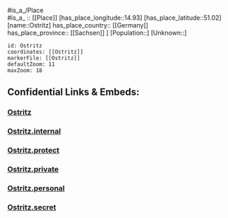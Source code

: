 ﻿---
location: [51.02,14.93] 
mapzoom: [7,12] 
mapmarker: city 
type: City
tags:
- geo/City


SpocWebEntityId: 33181
isDeleted: false
confidential: public

---
#is_a_/Place  
#is_a_ :: [[Place]] 
[has_place_longitude::14.93] 
[has_place_latitude::51.02] 
[name::Ostritz] 
has_place_country:: [[Germany]]  
has_place_province:: [[Sachsen]] ] 
[Population::] 
[Unknown::] 


```leaflet
id: Ostritz
coordinates: [[Ostritz]] 
markerFile: [[Ostritz]] 
defaultZoom: 11 
maxZoom: 18
```


## Confidential Links & Embeds: 

### [Ostritz](/_public/Earth/Continent/Europe/Europe~Central/Germany/Germany~East/Sachsen/counties~Sachsen/Görlitz/cities~Görlitz/Ostritz.md) 

### [Ostritz.internal](/_internal/Earth/Continent/Europe/Europe~Central/Germany/Germany~East/Sachsen/counties~Sachsen/Görlitz/cities~Görlitz/Ostritz.internal.md) 

### [Ostritz.protect](/_protect/Earth/Continent/Europe/Europe~Central/Germany/Germany~East/Sachsen/counties~Sachsen/Görlitz/cities~Görlitz/Ostritz.protect.md) 

### [Ostritz.private](/_private/Earth/Continent/Europe/Europe~Central/Germany/Germany~East/Sachsen/counties~Sachsen/Görlitz/cities~Görlitz/Ostritz.private.md) 

### [Ostritz.personal](/_personal/Earth/Continent/Europe/Europe~Central/Germany/Germany~East/Sachsen/counties~Sachsen/Görlitz/cities~Görlitz/Ostritz.personal.md) 

### [Ostritz.secret](/_secret/Earth/Continent/Europe/Europe~Central/Germany/Germany~East/Sachsen/counties~Sachsen/Görlitz/cities~Görlitz/Ostritz.secret.md) 
